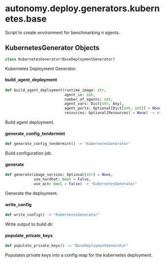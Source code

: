 <a id="autonomy.deploy.generators.kubernetes.base"></a>

# autonomy.deploy.generators.kubernetes.base

Script to create environment for benchmarking n agents.

<a id="autonomy.deploy.generators.kubernetes.base.KubernetesGenerator"></a>

## KubernetesGenerator Objects

```python
class KubernetesGenerator(BaseDeploymentGenerator)
```

Kubernetes Deployment Generator.

<a id="autonomy.deploy.generators.kubernetes.base.KubernetesGenerator.build_agent_deployment"></a>

#### build`_`agent`_`deployment

```python
def build_agent_deployment(runtime_image: str,
                           agent_ix: int,
                           number_of_agents: int,
                           agent_vars: Dict[str, Any],
                           agent_ports: Optional[Dict[int, int]] = None,
                           resources: Optional[Resources] = None) -> str
```

Build agent deployment.

<a id="autonomy.deploy.generators.kubernetes.base.KubernetesGenerator.generate_config_tendermint"></a>

#### generate`_`config`_`tendermint

```python
def generate_config_tendermint() -> "KubernetesGenerator"
```

Build configuration job.

<a id="autonomy.deploy.generators.kubernetes.base.KubernetesGenerator.generate"></a>

#### generate

```python
def generate(image_version: Optional[str] = None,
             use_hardhat: bool = False,
             use_acn: bool = False) -> "KubernetesGenerator"
```

Generate the deployment.

<a id="autonomy.deploy.generators.kubernetes.base.KubernetesGenerator.write_config"></a>

#### write`_`config

```python
def write_config() -> "KubernetesGenerator"
```

Write output to build dir

<a id="autonomy.deploy.generators.kubernetes.base.KubernetesGenerator.populate_private_keys"></a>

#### populate`_`private`_`keys

```python
def populate_private_keys() -> "BaseDeploymentGenerator"
```

Populates private keys into a config map for the kubernetes deployment.

